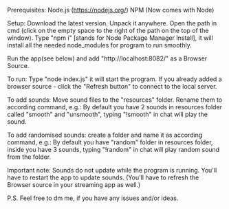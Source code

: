 Prerequisites:
Node.js (https://nodejs.org/)
NPM (Now comes with Node)

Setup:
Download the latest version.
Unpack it anywhere.
Open the path in cmd (click on the empty space to the right of the path on the top of the window).
Type "npm i" [stands for Node Package Manager Install], it will install all the needed node_modules for program to run smoothly.

Run the app(see below) and add "http://localhost:8082/" as a Browser Source.

To run:
Type "node index.js" it will start the program.
If you already added a browser source - click the "Refresh button" to connect to the local server.

To add sounds:
Move sound files to the "resources" folder. Rename them to according command, e.g.:
By default you have 2 sounds in resources folder called "smooth" and "unsmooth", typing "!smooth" in chat will play the sound.

To add randomised sounds: create a folder and name it as according command, e.g.:
By default you have "random" folder in resources folder, inside you have 3 sounds, typing "!random" in chat will play random sound from the folder.

Important note:
Sounds do not update while the program is running. You'll have to restart the app to update sounds. (You'll have to refresh the Browser source in your streaming app as well.)

P.S. Feel free to dm me, if you have any issues and/or ideas.
